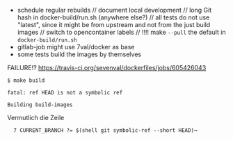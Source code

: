 * schedule regular rebuilds
// document local development
// long Git hash in docker-build/run.sh (anywhere else?)
// all tests do not use "latest", since it might be from upstream and not from
  the just build images
// switch to opencontainer labels
// !!!! make `--pull` the default in `docker-build/run.sh`
* gitlab-job might use 7val/docker as base
* some tests build the images by themselves


FAILURE!?
https://travis-ci.org/sevenval/dockerfiles/jobs/605426043
```
$ make build

fatal: ref HEAD is not a symbolic ref

Building build-images
```
Vermutlich die Zeile
```
  7 CURRENT_BRANCH ?= $(shell git symbolic-ref --short HEAD)¬
```
